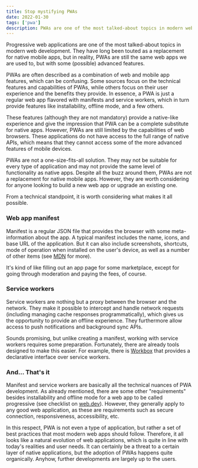 ```yaml
---
title: Stop mystifying PWAs
date: 2022-01-30
tags: ['pwa']
description: PWAs are one of the most talked-about topics in modern web development, but many developers still have misconceptions about them. In this article, I will try figure out what they are and what they are not.
---
```


Progressive web applications are one of the most talked-about topics in modern web development. They have long been touted as a replacement for native mobile apps, but in reality, PWAs are still the same web apps we are used to, but with some (possible) advanced features.

PWAs are often described as a combination of web and mobile app features, which can be confusing. Some sources focus on the technical features and capabilities of PWAs, while others focus on their user experience and the benefits they provide. In essence, a PWA is just a regular web app flavored with manifests and service workers, which in turn provide features like installability, offline mode, and a few others.

These features (although they are not mandatory) provide a native-like experience and give the impression that PWA can be a complete substitute for native apps. However, PWAs are still limited by the capabilities of web browsers. These applications do not have access to the full range of native APIs, which means that they cannot access some of the more advanced features of mobile devices.

PWAs are not a one-size-fits-all solution. They may not be suitable for every type of application and may not provide the same level of functionality as native apps. Despite all the buzz around them, PWAs are not a replacement for native mobile apps. However, they are worth considering for anyone looking to build a new web app or upgrade an existing one.

From a technical standpoint, it is worth considering what makes it all possible.

### Web app manifest

Manifest is a regular JSON file that provides the browser with some meta-information about the app. A typical manifest includes the name, icons, and base URL of the application. But it can also include screenshots, shortcuts, mode of operation when installed on the user's device, as well as a number of other items (see [MDN](https://developer.mozilla.org/en-US/docs/Web/Manifest) for more).

It's kind of like filling out an app page for some marketplace, except for going through moderation and paying the fees, of course.

### Service workers

Service workers are nothing but a proxy between the browser and the network. They make it possible to intercept and handle network requests (including managing cache responses programmatically), which gives us the opportunity to provide an offline experience. They furthermore allow access to push notifications and background sync APIs.

Sounds promising, but unlike creating a manifest, working with service workers requires some preparation. Fortunately, there are already tools designed to make this easier. For example, there is [Workbox](https://github.com/GoogleChrome/workbox) that provides a declarative interface over service workers.

### And… That's it

Manifest and service workers are basically all the technical nuances of PWA development. As already mentioned, there are some other "requirements" besides installability and offline mode for a web app to be called progressive (see checklist on [web.dev](https://web.dev/pwa-checklist/)). However, they generally apply to any good web application, as these are requirements such as secure connection, responsiveness, accessibility, etc.

In this respect, PWA is not even a type of application, but rather a set of best practices that most modern web apps should follow. Therefore, it all looks like a natural evolution of web applications, which is quite in line with today's realities and user needs. It can certainly be a threat to a certain layer of native applications, but the adoption of PWAs happens quite organically. Anyhow, further developments are largely up to the users.
